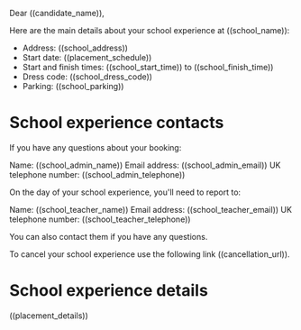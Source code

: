 Dear ((candidate_name)),

Here are the main details about your school experience at ((school_name)):

* Address: ((school_address))
* Start date: ((placement_schedule))
* Start and finish times: ((school_start_time)) to ((school_finish_time))
* Dress code: ((school_dress_code))
* Parking: ((school_parking))

# School experience contacts

If you have any questions about your booking:

Name: ((school_admin_name))
Email address: ((school_admin_email))
UK telephone number: ((school_admin_telephone))

On the day of your school experience, you'll need to report to:

Name: ((school_teacher_name))
Email address: ((school_teacher_email))
UK telephone number: ((school_teacher_telephone))

You can also contact them if you have any questions.

To cancel your school experience use the following link ((cancellation_url)).

# School experience details

((placement_details))